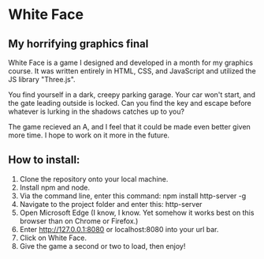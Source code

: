 # White Face
## My horrifying graphics final

White Face is a game I designed and developed in a month for my graphics course. It was written entirely in HTML, CSS, and JavaScript and utilized the JS library "Three.js". 

You find yourself in a dark, creepy parking garage. Your car won't start, and the gate leading outside is locked. Can you find the key and escape before whatever is lurking in the shadows catches up to you?

The game recieved an A, and I feel that it could be made even better given more time. I hope to work on it more in the future.

## How to install:

1. Clone the repository onto your local machine.
2. Install npm and node.
3. Via the command line, enter this command: npm install http-server -g
4. Navigate to the project folder and enter this: http-server
5. Open Microsoft Edge (I know, I know. Yet somehow it works best on this browser than on Chrome or Firefox.)
6. Enter http://127.0.0.1:8080 or localhost:8080 into your url bar.
7. Click on White Face.
8. Give the game a second or two to load, then enjoy!


